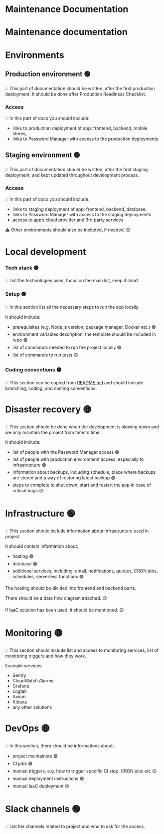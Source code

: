 # Maintenance Documentation

# Maintenance documentation

# Environments

## Production environment 🟢

💡 This part of documentation should be written, after the first production deployment. It should be done after Production Readiness Checklist.

### Access

💡 In this part of docs you should include:

*   links to production deployment of app: frontend, backend, mobile stores,
*   links to Password Manager with access to the production deployments

## Staging environment 🟢

💡 This part of documentation should be written, after the first staging deployment, and kept updated throughout development process.

### Access

💡 In this part of docs you should include:

*   links to staging deployment of app: frontend, backend, database.
*   links to Password Manager with access to the staging deployments
*   access to app’s cloud provider and 3rd party services

  

⚠️ Other environments should also be included, if needed. 🟡

# Local development

### Tech stack 🟢

💡 List the technologies used, focus on the main list, keep it short.

### Setup 🟢

💡 In this section list all the necessary steps to run the app locally.

It should include:

*   prerequisites (e.g. Node.js version, package manager, Docker etc.) 🟢
*   environment variables description, the template should be included in repo 🟢
*   list of commands needed to run the project locally 🟢
*   list of commands to run tests 🟡

### Coding conventions 🟢

💡 This section can be copied from [README.md](http://README.md) and should include branching, coding, and naming conventions.

# Disaster recovery 🟡

💡 This section should be done when the development is slowing down and we only maintain the project from time to time.

It should include:

*   list of people with the Password Manager access 🟢
*   list of people with production environment access, especially to infrastructure 🟢
*   information about backups, including schedule, place where backups are stored and a way of restoring latest backup 🟢
*   steps to complete to shut down, start and restart the app in case of critical bugs 🟡

# Infrastructure 🟢

💡 This section should include information about infrastructure used in project.

It should contain information about:

*   hosting 🟢
*   database 🟢
*   additional services, including: email, notifications, queues, CRON jobs, schedules, serverless functions 🟢

The hosting should be divided into frontend and backend parts.

There should be a data flow diagram attached. 🟡

If IaaC solution has been used, it should be mentioned. 🟡

# Monitoring 🟡

💡 This section should include list and access to monitoring services, list of monitoring triggers and how they work.

Example services:

*   Sentry
*   CloudWatch Alarms
*   Grafana
*   Logtail
*   Axiom
*   Kibana
*   any other solutions

# DevOps 🟡

💡 In this section, there should be informations about:

*   project maintainers 🟢
*   CI jobs 🟢
*   manual triggers, e.g. how to trigger specific CI step, CRON jobs etc 🟡
*   manual deployment instructions 🟢
*   manual IaaC deployment 🟡

# Slack channels 🟢

💡 List the channels related to project and who to ask for the access.
